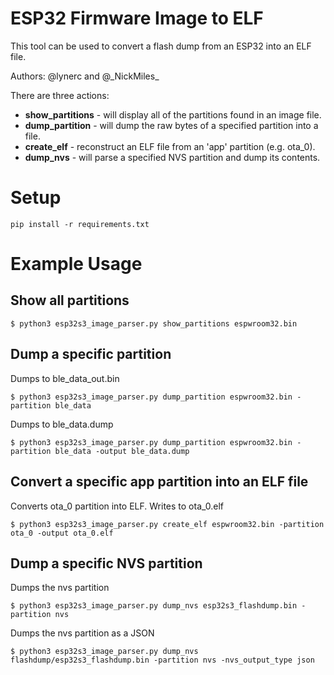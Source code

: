 # ESP32 Firmware Image to ELF
This tool can be used to convert a flash dump from an ESP32 into an ELF file.

Authors: @lynerc and @\_NickMiles\_

There are three actions:
- **show_partitions** - will display all of the partitions found in an image file.
- **dump_partition** - will dump the raw bytes of a specified partition into a file.
- **create_elf** - reconstruct an ELF file from an 'app' partition (e.g. ota_0).
- **dump_nvs** - will parse a specified NVS partition and dump its contents.

# Setup
`pip install -r requirements.txt`

# Example Usage
## Show all partitions
`$ python3 esp32s3_image_parser.py show_partitions espwroom32.bin`

## Dump a specific partition
Dumps to ble_data_out.bin

`$ python3 esp32s3_image_parser.py dump_partition espwroom32.bin -partition ble_data`

Dumps to ble_data.dump

`$ python3 esp32s3_image_parser.py dump_partition espwroom32.bin -partition ble_data -output ble_data.dump`

## Convert a specific app partition into an ELF file
Converts ota_0 partition into ELF. Writes to ota_0.elf

`$ python3 esp32s3_image_parser.py create_elf espwroom32.bin -partition ota_0 -output ota_0.elf`

## Dump a specific NVS partition
Dumps the nvs partition

`$ python3 esp32s3_image_parser.py dump_nvs esp32s3_flashdump.bin -partition nvs`

Dumps the nvs partition as a JSON

`$ python3 esp32s3_image_parser.py dump_nvs flashdump/esp32s3_flashdump.bin -partition nvs -nvs_output_type json`
